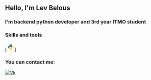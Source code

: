 ## Hello, I'm Lev Belous

### I'm backend python developer and 3rd year ITMO student

### Skills and tools

[<img aligh="left" alt="Python" width="26px" src="https://raw.githubusercontent.com/github/explore/80688e429a7d4ef2fca1e82350fe8e3517d3494d/topics/python/python.png" />]

### You can contact me:

[<img aligh="left" alt="Vk" width="26px" src="https://cdn-icons-png.flaticon.com/512/25/25684.png" />][vk]

[vk]: https://vk.com/lev4ekr
